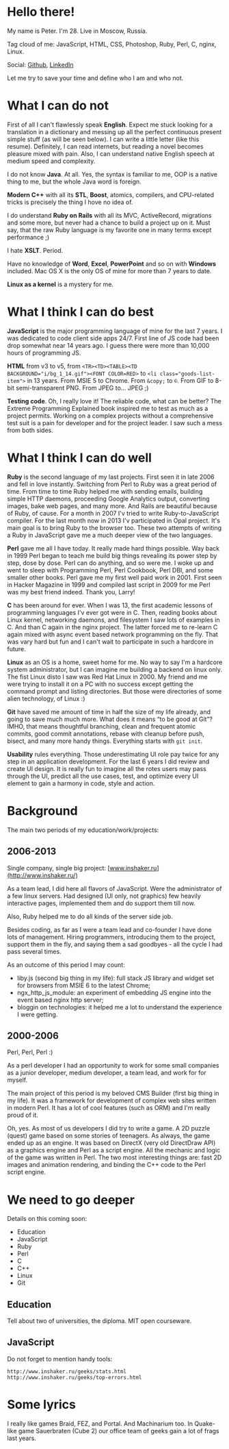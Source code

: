 # Hello there!
My name is Peter. I'm 28. Live in Moscow, Russia.

Tag cloud of me: JavaScript, HTML, CSS, Photoshop, Ruby, Perl, C, nginx, Linux.

Social: [Github](https://github.com/kung-fu-tzu), [LinkedIn](http://www.linkedin.com/profile/view?id=209349898)

Let me try to save your time and define who I am and who not.

# What I can do not

First of all I can't flawlessly speak **English**. Expect me stuck looking for a translation in a dictionary and messing up all the perfect continuous present simple stuff (as will be seen below). I can write a little letter (like this resume). Definitely, I can read internets, but reading a novel becomes pleasure mixed with pain. Also, I can understand native English speech at medium speed and complexity.

I do not know **Java**. At all. Yes, the syntax is familiar to me, OOP is a native thing to me, but the whole Java word is foreign.

**Modern C++** with all its **STL**, **Boost**, atomics, compilers, and CPU-related tricks is precisely the thing I hove no idea of.

I do understand **Ruby on Rails** with all its MVC, ActiveRecord, migrations and some more, but never had a chance to build a project up on it. Must say, that the raw Ruby language is my favorite one in many terms except performance ;)

I hate **XSLT**. Period.

Have no knowledge of **Word**, **Excel**, **PowerPoint** and so on with **Windows** included. Mac OS X is the only OS of mine for more than 7 years to date.

**Linux as a kernel** is a mystery for me.



# What I think I can do best

**JavaScript** is the major programming language of mine for the last 7 years. I was dedicated to code client side apps 24/7. First line of JS code had been drop somewhat near 14 years ago. I guess there were more than 10,000 hours of programming JS.

**HTML** from v3 to v5, from `<TR><TD><TABLE><TD BACKGROUND="i/bg_1_14.gif"><FONT COLOR=RED>` to `<li class="goods-list-item">` in 13 years. From MSIE 5 to Chrome. From `&copy;` to `©`. From GIF to 8-bit semi-transparent PNG. From JPEG to… JPEG ;)

**Testing code**. Oh, I really love it! The reliable code, what can be better? The Extreme Programming Explained book inspired me to test as much as a project permits. Working on a complex projects without a comprehensive test suit is a pain for developer and for the project leader. I saw such a mess from both sides.



# What I think I can do well

**Ruby** is the second language of my last projects. First seen it in late 2006 and fell in love instantly. Switching from Perl to Ruby was a great period of time. From time to time Ruby helped me with sending emails, building simple HTTP daemons, proceeding Google Analytics output, converting images, bake web pages, and many more. And Rails are beautiful because of Ruby, of cause. For a month in 2007 I'v tried to write Ruby-to-JavaScript compiler. For the last month now in 2013 I'v participated in Opal project. It's main goal is to bring Ruby to the browser too. These two attempts of writing a Ruby in JavaScript gave me a much deeper view of the two languages.

**Perl** gave me all I have today. It really made hard things possible. Way back in 1999 Perl began to teach me build big things revealing its power step by step, dose by dose. Perl can do anything, and so were me. I woke up and went to sleep with Programming Perl, Perl Cookbook, Perl DBI, and some smaller other books. Perl gave me my first well paid work in 2001. First seen in Hacker Magazine in 1999 and compiled last script in 2009 for me Perl was my best friend indeed. Thank you, Larry!

**C** has been around for ever. When I was 13, the first academic lessons of programming languages I'v ever got were in C. Then, reading books about Linux kernel, networking daemons, and filesystem I saw lots of examples in C. And than C again in the nginx project. The latter forced me to re-learn C again mixed with async event based network programming on the fly. That was vary hard but fun and I can't wait to participate in such a hardcore in future.

**Linux** as an OS is a home, sweet home for me. No way to say I'm a hardcore system administrator, but I can imagine me building a backend on linux only. The fist Linux disto I saw was Red Hat Linux in 2000. My friend and me were trying to install it on a PC with no success except getting the command prompt and listing directories. But those were directories of some alien technology, of Linux :)

**Git** have saved me amount of time in half the size of my life already, and going to save much much more. What does it means “to be good at Git”? IMHO, that means thoughtful branching, clean and frequent atomic commits, good commit annotations, rebase with cleanup before push, bisect, and many more handy things. Everything starts with `git init`.

**Usability** rules everything. Those underestimating UI role pay twice for any step in an application development. For the last 6 years I did review and create UI design. It is really fun to imagine all the rotes users may pass through the UI, predict all the use cases, test, and optimize every UI element to gain a harmony in code, style and action.



# Background

The main two periods of my education/work/projects:

## 2006-2013

Single company, single big project: [www.inshaker.ru](http://www.inshaker.ru/)

As a team lead, I did here all flavors of JavaScript. Were the administrator of a few linux servers. Had designed (UI only, not graphics) few heavily interactive pages, implemented them and do support them till now.

Also, Ruby helped me to do all kinds of the server side job.

Besides coding, as far as I were a team lead and co-founder I have done lots of management. Hiring programmers, introducing them to the project, support them in the fly, and saying them a sad goodbyes - all the cycle I had pass several times.

As an outcome of this period I may count:

 - liby.js (second big thing in my life): full stack JS library and widget set for browsers from MSIE 6 to the latest Chrome;
 - ngx_http_js_module: an experiment of embedding JS engine into the event based nginx http server;
 - bloggin on technologies: it helped me a lot to understand the experience I were getting.

## 2000-2006

Perl, Perl, Perl :)

As a perl developer I had an opportunity to work for some small companies as a junior developer, medium developer, a team lead, and work for for myself.

The main project of this period is my beloved CMS Builder (first big thing in my life). It was a framework for development of complex web sites written in modern Perl. It has a lot of cool features (such as ORM) and I'm really proud of it.

Oh, yes. As most of us developers I did try to write a game. A 2D puzzle (quest) game based on some stories of teenagers. As always, the game ended up as an engine. It was based on DirectX (very old DirectDraw API) as a graphics engine and Perl as a script engine. All the mechanic and logic of the game was written in Perl. The two most interesting things are: fast 2D images and animation rendering, and binding the C++ code to the Perl script engine.


# We need to go deeper

Details on this coming soon:

* Education
* JavaScript
* Ruby
* Perl
* C
* C++
* Linux
* Git


## Education

Tell about two of universities, the diploma. MIT open courseware.


## JavaScript

Do not forget to mention handy tools:

    http://www.inshaker.ru/geeks/stats.html
    http://www.inshaker.ru/geeks/top-errors.html


# Some lyrics

I really like games Braid, FEZ, and Portal. And Machinarium too.
In Quake-like game Sauerbraten (Cube 2) our office team of geeks gain a lot of frags last years.
